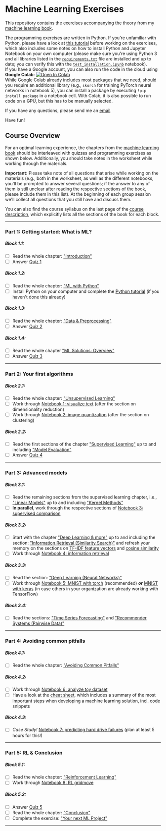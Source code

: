 # Machine Learning Exercises

This repository contains the exercises accompanying the theory from my [machine learning book](https://franziskahorn.de/mlbook/).

The programming exercises are written in Python. If you're unfamiliar with Python, please have a look at [this tutorial](https://github.com/cod3licious/python_tutorial) before working on the exercises, which also includes some notes on how to install Python and Jupyter Notebook on your own computer (please make sure you're using Python 3 and all libraries listed in the [`requirements.txt`](/requirements.txt) file are installed and up to date; you can verify this with the [`test_installation.ipynb`](/test_installation.ipynb) notebook). <br>
If you have a Google account, you can also run the code in the cloud using **Google Colab**:
[![Open In Colab](https://colab.research.google.com/assets/colab-badge.svg)](https://colab.research.google.com/github/cod3licious/ml_exercises) <br>
While Google Colab already includes most packages that we need, should you require an additional library (e.g., `skorch` for training PyTorch neural networks in notebook 5), you can install a package by executing `!pip install package` in a notebook cell. With Colab, it is also possible to run code on a GPU, but this has to be manually selected.

If you have any questions, please send me an [email](mailto:hey@franziskahorn.de).

Have fun!


## Course Overview

For an optimal learning experience, the chapters from the [machine learning book](https://franziskahorn.de/mlbook/) should be interleaved with quizzes and programming exercises as shown below. Additionally, you should take notes in the worksheet while working through the materials.

**Important:** Please take note of all questions that arise while working on the materials (e.g., both in the worksheet, as well as the different notebooks, you'll be prompted to answer several questions; if the answer to any of them is still unclear after reading the respective sections of the book, please include them in this list). At the beginning of each group session we'll collect all questions that you still have and discuss them.

You can also find the course syllabus on the last page of the [course description](/ml_course_description.pdf), which explicitly lists all the sections of the book for each block.

---

### Part 1: Getting started: What is ML?

##### Block 1.1:
- [ ] Read the whole chapter: ["Introduction"](https://franziskahorn.de/mlbook/_introduction.html)
- [ ] Answer [Quiz 1](https://forms.gle/uzdzytpsYf9sFG946)

##### Block 1.2:
- [ ] Read the whole chapter: ["ML with Python"](https://franziskahorn.de/mlbook/_ml_with_python.html)
- [ ] Install Python on your computer and complete the [Python tutorial](https://github.com/cod3licious/python_tutorial) (if you haven't done this already)

##### Block 1.3:
- [ ] Read the whole chapter: ["Data & Preprocessing"](https://franziskahorn.de/mlbook/_data_preprocessing.html)
- [ ] Answer [Quiz 2](https://forms.gle/Pqr6EKHNxzrWb7MF9)

##### Block 1.4:
- [ ] Read the whole chapter ["ML Solutions: Overview"](https://franziskahorn.de/mlbook/_ml_solutions_overview.html)
- [ ] Answer [Quiz 3](https://forms.gle/fr7PYmP9Exx4Vvrc8)

---

### Part 2: Your first algorithms

##### Block 2.1:
- [ ] Read the whole chapter: ["Unsupervised Learning"](https://franziskahorn.de/mlbook/_unsupervised_learning.html)
- [ ] Work through [Notebook 1: visualize text](/exercises/1_visualize_text.ipynb) (after the section on dimensionality reduction)
- [ ] Work through [Notebook 2: image quantization](/exercises/2_image_quantization.ipynb) (after the section on clustering)

##### Block 2.2:
- [ ] Read the first sections of the chapter ["Supervised Learning"](https://franziskahorn.de/mlbook/_supervised_learning.html) up to and including ["Model Evaluation"](https://franziskahorn.de/mlbook/_model_evaluation.html)
- [ ] Answer [Quiz 4](https://forms.gle/M2dDevwzicjcHLtc9)

---

### Part 3: Advanced models

##### Block 3.1:
- [ ] Read the remaining sections from the supervised learning chapter, i.e., ["Linear Models"](https://franziskahorn.de/mlbook/_linear_models.html) up to and including ["Kernel Methods"](https://franziskahorn.de/mlbook/_kernel_methods.html)
- [ ] **In parallel**, work through the respective sections of [Notebook 3: supervised comparison](/exercises/3_supervised_comparison.ipynb)

##### Block 3.2:
- [ ] Start with the chapter ["Deep Learning & more"](https://franziskahorn.de/mlbook/_deep_learning_more.html) up to and including the section: ["Information Retrieval (Similarity Search)"](https://franziskahorn.de/mlbook/_information_retrieval_similarity_search.html) and refresh your memory on the sections on [TF-IDF feature vectors](https://franziskahorn.de/mlbook/_feature_extraction.html) and [cosine similarity](https://franziskahorn.de/mlbook/_computing_similarities.html)
- [ ] Work through [Notebook 4: information retrieval](/exercises/4_information_retrieval.ipynb)

##### Block 3.3:
- [ ] Read the section: ["Deep Learning (Neural Networks)"](https://franziskahorn.de/mlbook/_deep_learning_neural_networks.html)
- [ ] Work through [Notebook 5: MNIST with torch](/exercises/5_mnist_torch.ipynb) (recommended) **_or_** [MNIST with keras](/exercises/5_mnist_keras.ipynb) (in case others in your organization are already working with TensorFlow)

##### Block 3.4:
- [ ] Read the sections: ["Time Series Forecasting"](https://franziskahorn.de/mlbook/_time_series_forecasting.html) and ["Recommender Systems (Pairwise Data)"](https://franziskahorn.de/mlbook/_recommender_systems_pairwise_data.html)

---

### Part 4: Avoiding common pitfalls

##### Block 4.1:
- [ ] Read the whole chapter: ["Avoiding Common Pitfalls"](https://franziskahorn.de/mlbook/_avoiding_common_pitfalls.html)

##### Block 4.2:
- [ ] Work through [Notebook 6: analyze toy dataset](/exercises/6_analyze_toydata.ipynb)
- [ ] Have a look at the [cheat sheet](/cheatsheet.pdf), which includes a summary of the most important steps when developing a machine learning solution, incl. code snippets

##### Block 4.3:
- [ ] _Case Study!_ [Notebook 7: predicting hard drive failures](/exercises/7_hard_drive_failures.ipynb) (plan at least 5 hours for this!)

---

### Part 5: RL & Conclusion

##### Block 5.1:
- [ ] Read the whole chapter: ["Reinforcement Learning"](https://franziskahorn.de/mlbook/_reinforcement_learning.html)
- [ ] Work through [Notebook 8: RL gridmove](/exercises/8_rl_gridmove.ipynb)

##### Block 5.2:
- [ ] Answer [Quiz 5](https://forms.gle/uZGj54YQHKwckmL46)
- [ ] Read the whole chapter: ["Conclusion"](https://franziskahorn.de/mlbook/_conclusion.html)
- [ ] Complete the exercise: ["Your next ML Project"](/exercise_your_ml_project.pdf)

---
